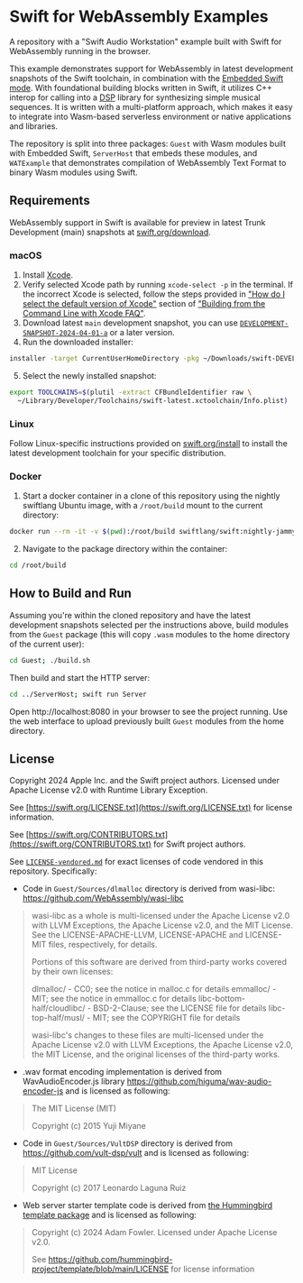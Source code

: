 # Swift for WebAssembly Examples

A repository with a "Swift Audio Workstation" example built with Swift for WebAssembly running in the browser.

This example demonstrates support for WebAssembly in latest development snapshots of the Swift toolchain, in combination
with the [Embedded Swift mode](https://github.com/apple/swift/blob/main/docs/EmbeddedSwift/UserManual.md).
With foundational building blocks written in Swift, it utilizes C++ interop for calling into a
[DSP](https://en.wikipedia.org/wiki/Digital_signal_processing) library for synthesizing simple musical sequences. It is
written with a multi-platform approach, which makes it easy to integrate into Wasm-based serverless environment or
native applications and libraries.

The repository is split into three packages: `Guest` with Wasm modules built with Embedded Swift, `ServerHost` that embeds these modules, and `WATExample` that demonstrates compilation of WebAssembly Text Format to binary Wasm modules using Swift.

## Requirements

WebAssembly support in Swift is available for preview in latest Trunk Development (main) snapshots at
[swift.org/download](https://www.swift.org/download).

### macOS

1. Install [Xcode](https://apps.apple.com/us/app/xcode/id497799835?mt=12).
2. Verify selected Xcode path by running `xcode-select -p` in the terminal. If the incorrect Xcode is selected, follow
the steps provided in ["How do I select the default version of Xcode"](https://developer.apple.com/library/archive/technotes/tn2339/_index.html#//apple_ref/doc/uid/DTS40014588-CH1-HOW_DO_I_SELECT_THE_DEFAULT_VERSION_OF_XCODE_TO_USE_FOR_MY_COMMAND_LINE_TOOLS_) section of
["Building from the Command Line with Xcode FAQ"](https://developer.apple.com/library/archive/technotes/tn2339/_index.html).
3. Download latest `main` development snapshot, you can use [`DEVELOPMENT-SNAPSHOT-2024-04-01-a`](https://download.swift.org/development/xcode/swift-DEVELOPMENT-SNAPSHOT-2024-04-01-a/swift-DEVELOPMENT-SNAPSHOT-2024-04-01-a-osx.pkg) or a later version.
4. Run the downloaded installer:

```sh
installer -target CurrentUserHomeDirectory -pkg ~/Downloads/swift-DEVELOPMENT-SNAPSHOT-2024-04-01-a-osx.pkg
```
  
5. Select the newly installed snapshot:

```sh
export TOOLCHAINS=$(plutil -extract CFBundleIdentifier raw \
  ~/Library/Developer/Toolchains/swift-latest.xctoolchain/Info.plist)
```

### Linux

Follow Linux-specific instructions provided on [swift.org/install](https://www.swift.org/install/#linux) to install the
latest development toolchain for your specific distribution.

### Docker

1. Start a docker container in a clone of this repository using the nightly swiftlang Ubuntu image, with a `/root/build`
mount to the current directory:

```sh
docker run --rm -it -v $(pwd):/root/build swiftlang/swift:nightly-jammy /bin/bash
```

2. Navigate to the package directory within the container:

```sh
cd /root/build
```

## How to Build and Run

Assuming you're within the cloned repository and have the latest development snapshots selected per the instructions
above, build modules from the `Guest` package (this will copy `.wasm` modules to the home directory of the current user):

```sh
cd Guest; ./build.sh
```


Then build and start the HTTP server:

```sh
cd ../ServerHost; swift run Server
```

Open http://localhost:8080 in your browser to see the project running. Use the web interface to upload previously built
`Guest` modules from the home directory.

## License

Copyright 2024 Apple Inc. and the Swift project authors. Licensed under Apache License v2.0 with Runtime Library Exception.

See [https://swift.org/LICENSE.txt](https://swift.org/LICENSE.txt) for license information.

See [https://swift.org/CONTRIBUTORS.txt](https://swift.org/CONTRIBUTORS.txt) for Swift project authors.

See [`LICENSE-vendored.md`](https://github.com/apple/swift-for-wasm-examples/blob/main/LICENSE-vendored.md) for exact licenses of code vendored in this repository. Specifically:

* Code in `Guest/Sources/dlmalloc` directory is derived from wasi-libc: https://github.com/WebAssembly/wasi-libc

> wasi-libc as a whole is multi-licensed under the Apache License v2.0 with LLVM Exceptions, the Apache License v2.0, and the MIT License. See the LICENSE-APACHE-LLVM, LICENSE-APACHE and LICENSE-MIT files, respectively, for details.
>
> Portions of this software are derived from third-party works covered by their own licenses:
>
> dlmalloc/ - CC0; see the notice in malloc.c for details emmalloc/ - MIT; see the notice in emmalloc.c for details libc-bottom-half/cloudlibc/ - BSD-2-Clause; see the LICENSE file for details libc-top-half/musl/ - MIT; see the COPYRIGHT file for details
>
> wasi-libc's changes to these files are multi-licensed under the Apache License v2.0 with LLVM Exceptions, the Apache License v2.0, the MIT License, and the original licenses of the third-party works.

* .wav format encoding implementation is derived from WavAudioEncoder.js library https://github.com/higuma/wav-audio-encoder-js and is licensed as following:

> The MIT License (MIT)
>
> Copyright (c) 2015 Yuji Miyane

* Code in `Guest/Sources/VultDSP` directory is derived from https://github.com/vult-dsp/vult and is licensed as following:

> MIT License
>
> Copyright (c) 2017 Leonardo Laguna Ruiz

* Web server starter template code is derived from [the Hummingbird template package](https://github.com/hummingbird-project/template) and is licensed as following:

> Copyright (c) 2024 Adam Fowler.
> Licensed under Apache License v2.0.
>
> See https://github.com/hummingbird-project/template/blob/main/LICENSE for license information

